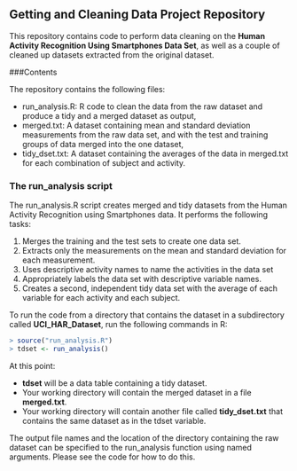 ## Getting and Cleaning Data Project Repository

This repository contains code to perform data cleaning on the **Human Activity
Recognition Using Smartphones Data Set**, as well as a couple of cleaned up
datasets extracted from the original dataset.

###Contents

The repository contains the following files:

* run_analysis.R: R code to clean the data from the raw dataset and produce a
tidy and a merged dataset as output,
* merged.txt: A dataset containing mean and standard deviation measurements from
the raw data set, and with the test and training groups of data merged into the
one dataset,
* tidy_dset.txt: A dataset containing the averages of the data in merged.txt
for each combination of subject and activity.

### The run_analysis script

The run_analysis.R script creates merged and tidy datasets from the
Human Activity Recognition using Smartphones data. It performs the following
tasks:


1. Merges the training and the test sets to create one data set.
2. Extracts only the measurements on the mean and standard deviation for each
measurement. 
3. Uses descriptive activity names to name the activities in the data set
4. Appropriately labels the data set with descriptive variable names. 
5. Creates a second, independent tidy data set with the average of each
   variable for each activity and each subject. 

To run the code from a directory that contains the dataset in a subdirectory
called **UCI_HAR_Dataset**, run the following commands in R:

```R
> source("run_analysis.R")
> tdset <- run_analysis()
```

At this point:
- **tdset** will be a data table containing a tidy dataset.
- Your working directory will contain the merged dataset in a file
**merged.txt**.
- Your working directory will contain another file called **tidy_dset.txt**
that contains the same dataset as in the tdset variable.

The output file names and the location of the directory containing the raw
dataset can be specified to the run_analysis function using named arguments.
Please see the code for how to do this.

